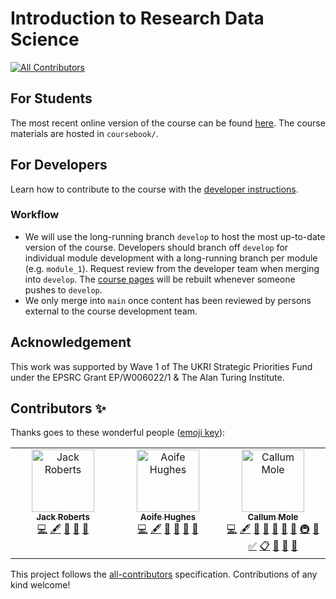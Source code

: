 # Introduction to Research Data Science
<!-- ALL-CONTRIBUTORS-BADGE:START - Do not remove or modify this section -->
[![All Contributors](https://img.shields.io/badge/all_contributors-3-orange.svg?style=flat-square)](#contributors-)
<!-- ALL-CONTRIBUTORS-BADGE:END -->

## For Students

The most recent online version of the course can be found [here](https://alan-turing-institute.github.io/rds-course/index.html). The course materials are hosted in `coursebook/`.

## For Developers

Learn how to contribute to the course with the [developer instructions](coursebook/README.md).

### Workflow

- We will use the long-running branch `develop` to host the most up-to-date version of the course. Developers should branch off `develop` for individual module development with a long-running branch per module (e.g. `module_1`). Request review from the developer team when merging into `develop`. The [course pages](https://alan-turing-institute.github.io/rds-course/index.html) will be rebuilt whenever someone pushes to `develop`.
- We only merge into `main` once content has been reviewed by persons external to the course development team.

## Acknowledgement

This work was supported by Wave 1 of The UKRI Strategic Priorities Fund under the EPSRC Grant EP/W006022/1 & The Alan Turing Institute.

## Contributors ✨

Thanks goes to these wonderful people ([emoji key](https://allcontributors.org/docs/en/emoji-key)):

<!-- ALL-CONTRIBUTORS-LIST:START - Do not remove or modify this section -->
<!-- prettier-ignore-start -->
<!-- markdownlint-disable -->
<table>
  <tbody>
    <tr>
      <td align="center" valign="top" width="14.28%"><a href="https://github.com/jack89roberts"><img src="https://avatars.githubusercontent.com/u/16308271?v=4?s=100" width="100px;" alt="Jack Roberts"/><br /><sub><b>Jack Roberts</b></sub></a><br /><a href="https://github.com/alan-turing-institute/rds-course/commits?author=jack89roberts" title="Code">💻</a> <a href="#content-jack89roberts" title="Content">🖋</a> <a href="#ideas-jack89roberts" title="Ideas, Planning, & Feedback">🤔</a> <a href="#question-jack89roberts" title="Answering Questions">💬</a> <a href="#talk-jack89roberts" title="Talks">📢</a></td>
      <td align="center" valign="top" width="14.28%"><a href="https://aoifehughes.github.io"><img src="https://avatars.githubusercontent.com/u/10923695?v=4?s=100" width="100px;" alt="Aoife Hughes"/><br /><sub><b>Aoife Hughes</b></sub></a><br /><a href="https://github.com/alan-turing-institute/rds-course/commits?author=AoifeHughes" title="Code">💻</a> <a href="#content-AoifeHughes" title="Content">🖋</a> <a href="#ideas-AoifeHughes" title="Ideas, Planning, & Feedback">🤔</a> <a href="#question-AoifeHughes" title="Answering Questions">💬</a> <a href="https://github.com/alan-turing-institute/rds-course/issues?q=author%3AAoifeHughes" title="Bug reports">🐛</a> <a href="https://github.com/alan-turing-institute/rds-course/pulls?q=is%3Apr+reviewed-by%3AAoifeHughes" title="Reviewed Pull Requests">👀</a></td>
      <td align="center" valign="top" width="14.28%"><a href="https://github.com/callummole"><img src="https://avatars.githubusercontent.com/u/22677759?v=4?s=100" width="100px;" alt="Callum Mole"/><br /><sub><b>Callum Mole</b></sub></a><br /><a href="https://github.com/alan-turing-institute/rds-course/commits?author=callummole" title="Code">💻</a> <a href="#content-callummole" title="Content">🖋</a> <a href="#ideas-callummole" title="Ideas, Planning, & Feedback">🤔</a> <a href="#question-callummole" title="Answering Questions">💬</a> <a href="#talk-callummole" title="Talks">📢</a> <a href="https://github.com/alan-turing-institute/rds-course/issues?q=author%3Acallummole" title="Bug reports">🐛</a> <a href="https://github.com/alan-turing-institute/rds-course/pulls?q=is%3Apr+reviewed-by%3Acallummole" title="Reviewed Pull Requests">👀</a> <a href="#infra-callummole" title="Infrastructure (Hosting, Build-Tools, etc)">🚇</a> <a href="#projectManagement-callummole" title="Project Management">📆</a> <a href="#tutorial-callummole" title="Tutorials">✅</a> <a href="#eventOrganizing-callummole" title="Event Organizing">📋</a> <a href="#research-callummole" title="Research">🔬</a> <a href="https://github.com/alan-turing-institute/rds-course/commits?author=callummole" title="Documentation">📖</a> <a href="#maintenance-callummole" title="Maintenance">🚧</a></td>
    </tr>
  </tbody>
</table>

<!-- markdownlint-restore -->
<!-- prettier-ignore-end -->

<!-- ALL-CONTRIBUTORS-LIST:END -->

This project follows the [all-contributors](https://github.com/all-contributors/all-contributors) specification. Contributions of any kind welcome!